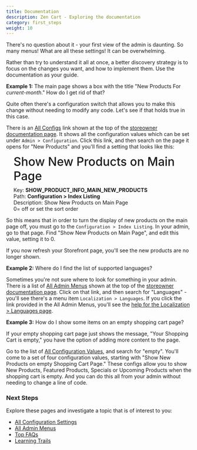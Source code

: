 ```yaml
---
title: Documentation
description: Zen Cart - Exploring the documentation
category: first_steps
weight: 10
---
```


There's no question about it - your first view of the admin is daunting. So many menus!  What are all these settings!  It can be overwhelming. 

Rather than try to understand it all at once, a better discovery strategy is to focus on the changes you want, and how to implement them.  Use the documentation as your guide. 

**Example 1:** The main page shows a box with the title "New Products For *current-month*." How do I get rid of that? 

Quite often there's a configuration switch that allows you to make this change without needing to modify any code.  Let's see if that holds true in this case.

There is an [All Configs](/user/admin_pages/configuration/all/) link shown at the top of the [storeowner documentation page](/user/).  It shows all the configuration values which can be set under `Admin > Configuration`.  Click this link, and then search on the page it opens for "New Products" and you'll find a setting that looks like this:

<div style="margin-left: 20px;"> 
<div style="font-size: 2rem; font-weight:500; line-height:1.2; margin-bottom:10px;">Show New Products on Main Page</div>

<div class='indent'>Key: <b>SHOW_PRODUCT_INFO_MAIN_NEW_PRODUCTS</b><br />
Path: <b>Configuration > Index Listing</b><br />
Description: Show New Products on Main Page<br />0= off or set the sort order</div>
</div>

So this means that in order to turn the display of new products on the main page off, you must go to the `Configuration > Index Listing`.  In your admin, go to that page.  Find "Show New Products on Main Page", and edit this value, setting it to 0.  

If you now refresh your Storefront page, you'll see the new products are no longer shown. 


**Example 2:** Where do I find the list of supported languages? 

Sometimes you're not sure where to look for something in your admin.
There is a list of [All Admin Menus](/user/admin_pages/menu_sections/) shown at the top of the [storeowner documentation page](/user/).  Click on that link, and then search for "Languages" - you'll see there's a menu item `Localization > Languages`.  If you click the link provided in the All Admin Menus, you'll see the [help for the Localization > Languages page](/user/admin_pages/localization/languages/). 


**Example 3:** How do I show some items on an empty shopping cart page? 

If your empty shopping cart page just shows the message, "Your Shopping Cart is empty," you have the option of adding more content to the page. 

Go to the list of [All Configuration Values](/user/admin_pages/configuration/all/), and search for "empty".  You'll come to a set of four configuration values, starting with "Show New Products on empty Shopping Cart Page."  These configs allow you to show New Products, Featured Products, Specials or Upcoming Products when the shopping cart is empty.  And you can do this all from your admin without needing to change a line of code. 

### Next Steps 

Explore these pages and investigate a topic that is of interest to you: 

- [All Configuration Settings](/user/admin_pages/configuration/all/)
- [All Admin Menus](/user/admin_pages/menu_sections/)
- [Top FAQs](/user/all_time_favorites/) 
- [Learning Trails](/user/first_steps/learning_trails/) 


